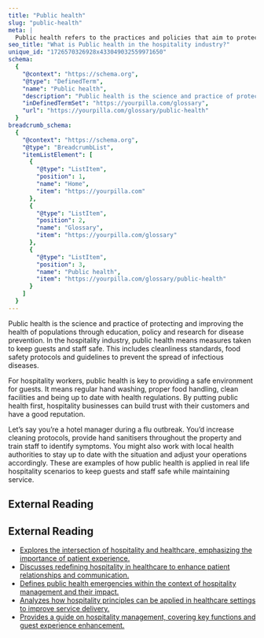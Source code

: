 ```yaml
---
title: "Public health"
slug: "public-health"
meta: |
  Public health refers to the practices and policies that aim to protect and improve community health. In hospitality, it ensures a safe and hygienic environment for guests and staff.
seo_title: "What is Public health in the hospitality industry?"
unique_id: "1726570326928x433049032559971650"
schema:
  {
    "@context": "https://schema.org",
    "@type": "DefinedTerm",
    "name": "Public health",
    "description": "Public health is the science and practice of protecting and improving the health of populations through education, policy, and research for disease prevention. In hospitality, it involves measures to keep guests and staff safe through cleanliness standards, food safety protocols, and guidelines to prevent the spread of infectious diseases.",
    "inDefinedTermSet": "https://yourpilla.com/glossary",
    "url": "https://yourpilla.com/glossary/public-health"
  }
breadcrumb_schema:
  {
    "@context": "https://schema.org",
    "@type": "BreadcrumbList",
    "itemListElement": [
      {
        "@type": "ListItem",
        "position": 1,
        "name": "Home",
        "item": "https://yourpilla.com"
      },
      {
        "@type": "ListItem",
        "position": 2,
        "name": "Glossary",
        "item": "https://yourpilla.com/glossary"
      },
      {
        "@type": "ListItem",
        "position": 3,
        "name": "Public health",
        "item": "https://yourpilla.com/glossary/public-health"
      }
    ]
  }
---
```


Public health is the science and practice of protecting and improving the health of populations through education, policy and research for disease prevention. In the hospitality industry, public health means measures taken to keep guests and staff safe. This includes cleanliness standards, food safety protocols and guidelines to prevent the spread of infectious diseases.

For hospitality workers, public health is key to providing a safe environment for guests. It means regular hand washing, proper food handling, clean facilities and being up to date with health regulations. By putting public health first, hospitality businesses can build trust with their customers and have a good reputation.

Let’s say you’re a hotel manager during a flu outbreak. You’d increase cleaning protocols, provide hand sanitisers throughout the property and train staff to identify symptoms. You might also work with local health authorities to stay up to date with the situation and adjust your operations accordingly. These are examples of how public health is applied in real life hospitality scenarios to keep guests and staff safe while maintaining service.

## External Reading



## External Reading

*   [Explores the intersection of hospitality and healthcare, emphasizing the importance of patient experience.](https://www.sonifihealth.com/hospitality-in-healthcare/)
*   [Discusses redefining hospitality in healthcare to enhance patient relationships and communication.](https://www.bu.edu/bhr/2023/10/23/focusing-on-hospitality-in-hospitals/)
*   [Defines public health emergencies within the context of hospitality management and their impact.](https://library.fiveable.me/key-terms/hospitality-management/public-health-emergencies)
*   [Analyzes how hospitality principles can be applied in healthcare settings to improve service delivery.](https://www.millerknoll.com/articles/hospitality-in-healthcare)
*   [Provides a guide on hospitality management, covering key functions and guest experience enhancement.](https://safetyculture.com/topics/hospitality-management/)